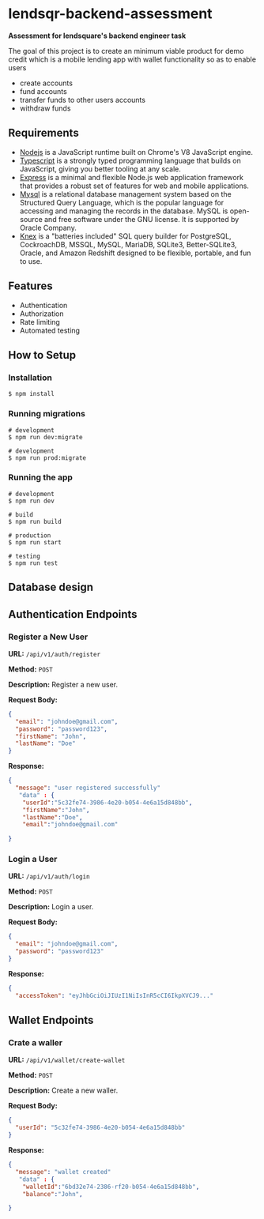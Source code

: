 # lendsqr-backend-assessment

**Assessment for lendsquare's backend engineer task**

The goal of this project is to create an minimum viable product for demo credit which is a mobile lending app with wallet functionality so as to enable users

- create accounts
- fund accounts
- transfer funds to other users accounts
- withdraw funds

## Requirements

- [Nodejs](https://nodejs.org/en/) is a JavaScript runtime built on Chrome's V8 JavaScript engine.
- [Typescript](https://www.typescriptlang.org/) is a strongly typed programming language that builds on JavaScript, giving you better tooling at any scale.
- [Express](https://expressjs.com/) is a minimal and flexible Node.js web application framework that provides a robust set of features for web and mobile applications.
- [Mysql](https://www.mysql.com/) is a relational database management system based on the Structured Query Language, which is the popular language for accessing and managing the records in the database. MySQL is open-source and free software under the GNU license. It is supported by Oracle Company.
- [Knex](https://knexjs.org/) is a "batteries included" SQL query builder for PostgreSQL, CockroachDB, MSSQL, MySQL, MariaDB, SQLite3, Better-SQLite3, Oracle, and Amazon Redshift designed to be flexible, portable, and fun to use.

## Features

- Authentication
- Authorization
- Rate limiting
- Automated testing

## How to Setup

### Installation

```
$ npm install
```

### Running migrations

```
# development
$ npm run dev:migrate
```

```
# development
$ npm run prod:migrate
```

### Running the app

```
# development
$ npm run dev
```

```
# build
$ npm run build
```

```
# production
$ npm run start
```

```
# testing
$ npm run test
```

## Database design

## Authentication Endpoints

### **Register a New User**

**URL:** `/api/v1/auth/register`

**Method:** `POST`

**Description:** Register a new user.

**Request Body:**

```json
{
  "email": "johndoe@gmail.com",
  "password": "password123",
  "firstName": "John",
  "lastName": "Doe"
}
```

**Response:**

```json
{
  "message": "user registered successfully"
   "data" : {
    "userId":"5c32fe74-3986-4e20-b054-4e6a15d848bb",
    "firstName":"John",
    "lastName":"Doe",
    "email":"johndoe@gmail.com"

}
```

### **Login a User**

**URL:** `/api/v1/auth/login`

**Method:** `POST`

**Description:** Login a user.

**Request Body:**

```json
{
  "email": "johndoe@gmail.com",
  "password": "password123"
}
```

**Response:**

```json
{
  "accessToken": "eyJhbGciOiJIUzI1NiIsInR5cCI6IkpXVCJ9..."
```

## Wallet Endpoints

### **Crate a waller**

**URL:** `/api/v1/wallet/create-wallet`

**Method:** `POST`

**Description:** Create a new waller.

**Request Body:**

```json
{
  "userId": "5c32fe74-3986-4e20-b054-4e6a15d848bb"
}
```

**Response:**

```json
{
  "message": "wallet created"
   "data" : {
    "walletId":"6bd32e74-2386-rf20-b054-4e6a15d848bb",
    "balance":"John",

}
```
